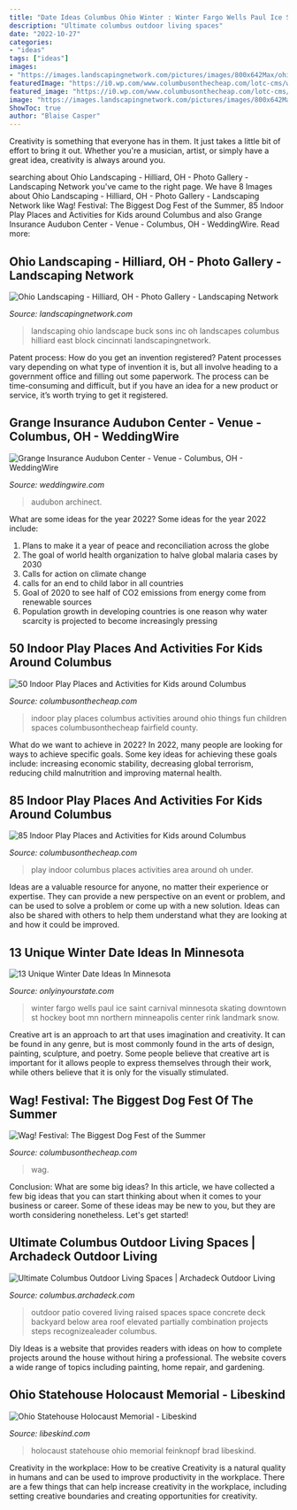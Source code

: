 ```yaml
---
title: "Date Ideas Columbus Ohio Winter : Winter Fargo Wells Paul Ice Saint Carnival Minnesota Skating Downtown St Hockey Boot Mn Northern Minneapolis Center Rink Landmark Snow"
description: "Ultimate columbus outdoor living spaces"
date: "2022-10-27"
categories:
- "ideas"
tags: ["ideas"]
images:
- "https://images.landscapingnetwork.com/pictures/images/800x642Max/ohio-landscaping_56/buck-sons-landscape-inc_3710.jpg"
featuredImage: "https://i0.wp.com/www.columbusonthecheap.com/lotc-cms/wp-content/uploads/2018/07/DSC_0339.jpg?fit=1200%2C795&amp;ssl=1"
featured_image: "https://i0.wp.com/www.columbusonthecheap.com/lotc-cms/wp-content/uploads/2018/07/DSC_0339.jpg?fit=1200%2C795&amp;ssl=1"
image: "https://images.landscapingnetwork.com/pictures/images/800x642Max/ohio-landscaping_56/buck-sons-landscape-inc_3710.jpg"
ShowToc: true
author: "Blaise Casper"
---
```



Creativity is something that everyone has in them. It just takes a little bit of effort to bring it out. Whether you're a musician, artist, or simply have a great idea, creativity is always around you.

	

		
searching about Ohio Landscaping - Hilliard, OH - Photo Gallery - Landscaping Network you've came to the right page. We have 8 Images about Ohio Landscaping - Hilliard, OH - Photo Gallery - Landscaping Network like Wag! Festival: The Biggest Dog Fest of the Summer, 85 Indoor Play Places and Activities for Kids around Columbus and also Grange Insurance Audubon Center - Venue - Columbus, OH - WeddingWire. Read more:
		
    
## Ohio Landscaping - Hilliard, OH - Photo Gallery - Landscaping Network

<img loading=lazy src="https://images.landscapingnetwork.com/pictures/images/800x642Max/ohio-landscaping_56/buck-sons-landscape-inc_3710.jpg" onerror="this.onerror=null;this.src='https://tse1.mm.bing.net/th?id=OIP.mFYzzZMnonuveZKzmIG46wHaE9&amp;pid=15.1';" alt="Ohio Landscaping - Hilliard, OH - Photo Gallery - Landscaping Network">

_Source: landscapingnetwork.com_

>landscaping ohio landscape buck sons inc oh landscapes columbus hilliard east block cincinnati landscapingnetwork. 

	

Patent process: How do you get an invention registered?
Patent processes vary depending on what type of invention it is, but all involve heading to a government office and filling out some paperwork. The process can be time-consuming and difficult, but if you have an idea for a new product or service, it’s worth trying to get it registered.

    
## Grange Insurance Audubon Center - Venue - Columbus, OH - WeddingWire

<img loading=lazy src="https://wwcdn.weddingwire.com/vendor/185001_190000/188071/thumbnails/1200x1200_1360349669834-Audubonfb1.jpg" onerror="this.onerror=null;this.src='https://tse4.mm.bing.net/th?id=OIP.O2p8Z4HfUjx87fGZw9wiswHaFj&amp;pid=15.1';" alt="Grange Insurance Audubon Center - Venue - Columbus, OH - WeddingWire">

_Source: weddingwire.com_

>audubon archinect. 

	

What are some ideas for the year 2022?
Some ideas for the year 2022 include:
1. Plans to make it a year of peace and reconciliation across the globe 
2. The goal of world health organization to halve global malaria cases by 2030 
3. Calls for action on climate change 
4. calls for an end to child labor in all countries 
5. Goal of 2020 to see half of CO2 emissions from energy come from renewable sources 
6. Population growth in developing countries is one reason why water scarcity is projected to become increasingly pressing 

    
## 50 Indoor Play Places And Activities For Kids Around Columbus

<img loading=lazy src="https://i0.wp.com/www.columbusonthecheap.com/lotc-cms/wp-content/uploads/2018/07/DSC_0339.jpg?fit=1200%2C795&amp;ssl=1" onerror="this.onerror=null;this.src='https://tse1.mm.bing.net/th?id=OIP.YNNjq5I4hLCKXDd40BEf8AHaE6&amp;pid=15.1';" alt="50 Indoor Play Places and Activities for Kids around Columbus">

_Source: columbusonthecheap.com_

>indoor play places columbus activities around ohio things fun children spaces columbusonthecheap fairfield county. 

	

What do we want to achieve in 2022?
In 2022, many people are looking for ways to achieve specific goals. Some key ideas for achieving these goals include: increasing economic stability, decreasing global terrorism, reducing child malnutrition and improving maternal health.

    
## 85 Indoor Play Places And Activities For Kids Around Columbus

<img loading=lazy src="https://i1.wp.com/www.columbusonthecheap.com/lotc-cms/wp-content/uploads/2019/07/IMG_8314.jpg?fit=1200%2C900&amp;ssl=1" onerror="this.onerror=null;this.src='https://tse4.mm.bing.net/th?id=OIP.fGQ0HefL3AxN-qldaiDy4wHaFj&amp;pid=15.1';" alt="85 Indoor Play Places and Activities for Kids around Columbus">

_Source: columbusonthecheap.com_

>play indoor columbus places activities area around oh under. 

	

Ideas are a valuable resource for anyone, no matter their experience or expertise. They can provide a new perspective on an event or problem, and can be used to solve a problem or come up with a new solution. Ideas can also be shared with others to help them understand what they are looking at and how it could be improved.

    
## 13 Unique Winter Date Ideas In Minnesota

<img loading=lazy src="https://cdn.onlyinyourstate.com/wp-content/uploads/2015/12/winterskate_boardman__large-slideshow.jpg" onerror="this.onerror=null;this.src='https://tse3.mm.bing.net/th?id=OIP._O1KpmBXtypaB4vqoe6XzgHaEK&amp;pid=15.1';" alt="13 Unique Winter Date Ideas In Minnesota">

_Source: onlyinyourstate.com_

>winter fargo wells paul ice saint carnival minnesota skating downtown st hockey boot mn northern minneapolis center rink landmark snow. 

	

Creative art is an approach to art that uses imagination and creativity. It can be found in any genre, but is most commonly found in the arts of design, painting, sculpture, and poetry. Some people believe that creative art is important for it allows people to express themselves through their work, while others believe that it is only for the visually stimulated.

    
## Wag! Festival: The Biggest Dog Fest Of The Summer

<img loading=lazy src="https://i2.wp.com/www.columbusonthecheap.com/lotc-cms/wp-content/uploads/2017/07/wag-2016-1.jpeg?fit=1200%2C800&amp;ssl=1" onerror="this.onerror=null;this.src='https://tse1.mm.bing.net/th?id=OIP.p3c5BxPLWuT4I4RhnxJeWgHaE8&amp;pid=15.1';" alt="Wag! Festival: The Biggest Dog Fest of the Summer">

_Source: columbusonthecheap.com_

>wag. 

	

Conclusion: What are some big ideas?
In this article, we have collected a few big ideas that you can start thinking about when it comes to your business or career. Some of these ideas may be new to you, but they are worth considering nonetheless. Let's get started!

    
## Ultimate Columbus Outdoor Living Spaces | Archadeck Outdoor Living

<img loading=lazy src="https://bolt-production.s3.amazonaws.com/uploads/811c45362217e16a23b8574103462b43/IMG_0078.JPG" onerror="this.onerror=null;this.src='https://tse3.mm.bing.net/th?id=OIP.Ba64JmXi_Oe1gCjupGARhgHaFj&amp;pid=15.1';" alt="Ultimate Columbus Outdoor Living Spaces | Archadeck Outdoor Living">

_Source: columbus.archadeck.com_

>outdoor patio covered living raised spaces space concrete deck backyard below area roof elevated partially combination projects steps recognizealeader columbus. 

	

Diy Ideas is a website that provides readers with ideas on how to complete projects around the house without hiring a professional. The website covers a wide range of topics including painting, home repair, and gardening. 

    
## Ohio Statehouse Holocaust Memorial - Libeskind

<img loading=lazy src="https://libeskind.com/wp-content/uploads/2014-06_ohio-holocaust-statehouse-memorial-c-brad-feinknopf-013.jpg" onerror="this.onerror=null;this.src='https://tse4.mm.bing.net/th?id=OIP.sxUq4UetOT4zKLoZyQe_PQHaE7&amp;pid=15.1';" alt="Ohio Statehouse Holocaust Memorial - Libeskind">

_Source: libeskind.com_

>holocaust statehouse ohio memorial feinknopf brad libeskind. 

	

Creativity in the workplace: How to be creative
Creativity is a natural quality in humans and can be used to improve productivity in the workplace. There are a few things that can help increase creativity in the workplace, including setting creative boundaries and creating opportunities for creativity.

